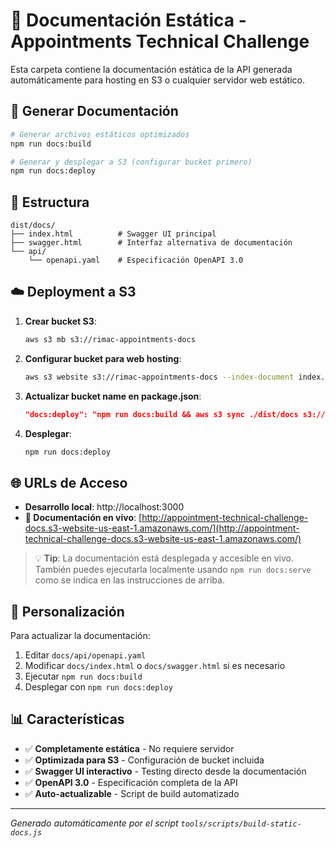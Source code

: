 # 📖 Documentación Estática - Appointments Technical Challenge

Esta carpeta contiene la documentación estática de la API generada automáticamente para hosting en S3 o cualquier servidor web estático.

## 🚀 Generar Documentación

```bash
# Generar archivos estáticos optimizados
npm run docs:build

# Generar y desplegar a S3 (configurar bucket primero)
npm run docs:deploy
```

## 📁 Estructura

```
dist/docs/
├── index.html          # Swagger UI principal
├── swagger.html        # Interfaz alternativa de documentación
└── api/
    └── openapi.yaml    # Especificación OpenAPI 3.0
```

## ☁️ Deployment a S3

1. **Crear bucket S3**:

   ```bash
   aws s3 mb s3://rimac-appointments-docs
   ```

2. **Configurar bucket para web hosting**:

   ```bash
   aws s3 website s3://rimac-appointments-docs --index-document index.html
   ```

3. **Actualizar bucket name en package.json**:

   ```json
   "docs:deploy": "npm run docs:build && aws s3 sync ./dist/docs s3://rimac-appointments-docs --delete"
   ```

4. **Desplegar**:
   ```bash
   npm run docs:deploy
   ```

## 🌐 URLs de Acceso

- **Desarrollo local**: http://localhost:3000
- **📖 Documentación en vivo**: [http://appointment-technical-challenge-docs.s3-website-us-east-1.amazonaws.com/](http://appointment-technical-challenge-docs.s3-website-us-east-1.amazonaws.com/)

> 💡 **Tip**: La documentación está desplegada y accesible en vivo. También puedes ejecutarla localmente usando `npm run docs:serve` como se indica en las instrucciones de arriba.

## 🔧 Personalización

Para actualizar la documentación:

1. Editar `docs/api/openapi.yaml`
2. Modificar `docs/index.html` o `docs/swagger.html` si es necesario
3. Ejecutar `npm run docs:build`
4. Desplegar con `npm run docs:deploy`

## 📊 Características

- ✅ **Completamente estática** - No requiere servidor
- ✅ **Optimizada para S3** - Configuración de bucket incluida
- ✅ **Swagger UI interactivo** - Testing directo desde la documentación
- ✅ **OpenAPI 3.0** - Especificación completa de la API
- ✅ **Auto-actualizable** - Script de build automatizado

---

_Generado automáticamente por el script `tools/scripts/build-static-docs.js`_
